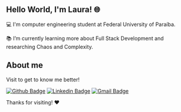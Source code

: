 

 

## Hello World, I'm Laura! 🌐

 

:computer: I'm computer engineering student at Federal University of Paraíba.

:books: I’m currently learning more about Full Stack Development and researching Chaos and Complexity.


## About me

Visit to get to know me better! 

[![Github Badge](	https://img.shields.io/badge/GitHub-100000?style=for-the-badge&logo=github&logoColor=white://github.com/llauracampos)](https://github.com/llauracampos) [![Linkedin Badge](https://img.shields.io/badge/LinkedIn-0077B5?style=for-the-badge&logo=linkedin&logoColor=white://www.linkedin.com/in/llauracampos/)](https://www.linkedin.com/in/llauracampos/) [![Gmail Badge](https://img.shields.io/badge/Gmail-D14836?style=for-the-badge&logo=gmail&logoColor=white://mailto:llauracampos@gmail.com)](mailto:llauracampos@gmail.com)


Thanks for visiting! ❤

